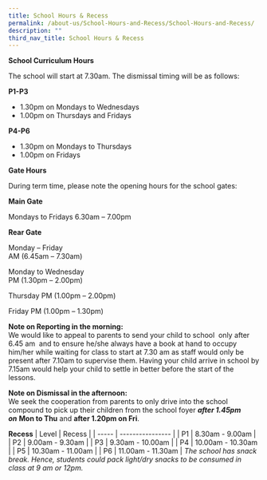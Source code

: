 ```yaml
---
title: School Hours & Recess
permalink: /about-us/School-Hours-and-Recess/School-Hours-and-Recess/
description: ""
third_nav_title: School Hours & Recess
---
```

**School Curriculum Hours**

The school will start at 7.30am. The dismissal timing will be as follows:

**P1-P3**
* 1.30pm on Mondays to Wednesdays 
* 1.00pm on Thursdays and Fridays

**P4-P6**
* 1.30pm on Mondays to Thursdays
* 1.00pm on Fridays 

  

**Gate Hours**

During term time, please note the opening hours for the school gates:

**Main Gate**

Mondays to Fridays
6.30am – 7.00pm 

**Rear Gate**

Monday – Friday		             
AM (6.45am – 7.30am)

Monday to Wednesday 	             
PM (1.30pm – 2.00pm)

Thursday 
PM (1.00pm – 2.00pm)

Friday
PM (1.00pm – 1.30pm)


**Note on Reporting in the morning:**<br>
We would like to appeal to parents to send your child to school  only after 6.45 am  and to ensure he/she always have a book at hand to occupy him/her while waiting for class to start at 7.30 am as staff would only be present after 7.10am to supervise them. Having your child arrive in school by 7.15am would help your child to settle in better before the start of the lessons.

**Note on Dismissal in the afternoon:**<br>
We seek the cooperation from parents to only drive into the school compound to pick up their children from the school foyer _**after 1.45pm on**_ **Mon to Thu** and **after 1.20pm on Fri**.

**Recess**
| Level | Recess | 
| ----- | ---------------- | 
| P1     | 8.30am - 9.00am | 
| P2    | 9.00am - 9.30am | 
| P3    | 9.30am - 10.00am | 
| P4    | 10.00am - 10.30am | 
| P5    | 10.30am - 11.00am | 
| P6    | 11.00am - 11.30am | 
_The school has snack break. Hence, students could pack light/dry snacks to be consumed in class at 9 am or 12pm._